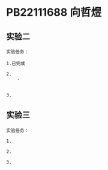 # PB22111688 向哲煜

## 实验二

    实验任务：

    1.已完成

    2.
        -
        

    3.

## 实验三

    实验任务：

    1.

    2.

    3.
